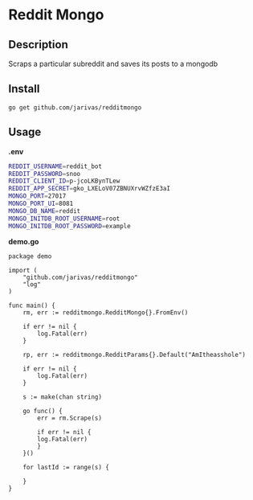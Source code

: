 # Reddit Mongo
## Description
Scraps a particular subreddit and saves its posts to a mongodb

## Install
```go get github.com/jarivas/redditmongo```

## Usage
**.env**
```bash
REDDIT_USERNAME=reddit_bot
REDDIT_PASSWORD=snoo
REDDIT_CLIENT_ID=p-jcoLKBynTLew
REDDIT_APP_SECRET=gko_LXELoV07ZBNUXrvWZfzE3aI
MONGO_PORT=27017
MONGO_PORT_UI=8081
MONGO_DB_NAME=reddit
MONGO_INITDB_ROOT_USERNAME=root
MONGO_INITDB_ROOT_PASSWORD=example
```
**demo.go**
```golang
package demo

import (
	"github.com/jarivas/redditmongo"
    "log"
)

func main() {
	rm, err := redditmongo.RedditMongo{}.FromEnv()

	if err != nil {
		log.Fatal(err)
	}

	rp, err := redditmongo.RedditParams{}.Default("AmItheasshole")

	if err != nil {
		log.Fatal(err)
	}

	s := make(chan string)

	go func() {
		err = rm.Scrape(s)

		if err != nil {
		log.Fatal(err)
		}
	}()

	for lastId := range(s) {

	}
}
```
